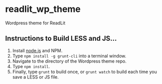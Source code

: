 readlit_wp_theme
================

Wordpress theme for ReadLit

## Instructions to Build LESS and JS...

1. Install [node.js](http://nodejs.org) and NPM.
2. Type `npm install -g grunt-cli` into a terminal window.
3. Navigate to the directory of the Wordpress theme repo.
4. Type `npm install`.
5. Finally, type `grunt` to build once, or `grunt watch` to build each time you save a LESS or JS file.